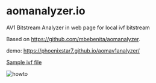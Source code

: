 # aomanalyzer.io
AV1 Bitstream Analyzer in web page for local ivf bitstream 

Based on https://github.com/mbebenita/aomanalyzer.


 demo: https://phoenixstar7.github.io/aomav1analyzer/
 
[Sample ivf file](https://people.xiph.org/~mbebenita/analyzer/output.ivf)
 
 
 ![howto](https://github.com/phoenixstar7/aomav1analyzer/master/img/aomanalyzer.gif)
 
 
